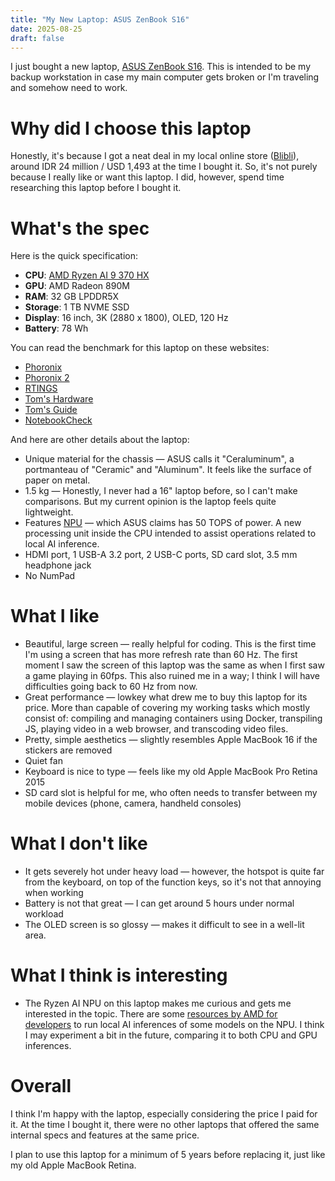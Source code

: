 ```yaml
---
title: "My New Laptop: ASUS ZenBook S16"
date: 2025-08-25
draft: false
---
```


I just bought a new laptop, [ASUS ZenBook S16](https://www.asus.com/laptops/for-home/zenbook/asus-zenbook-s-16-um5606/). This is intended to be my backup workstation in case my main computer gets broken or I'm traveling and somehow need to work.

# Why did I choose this laptop
Honestly, it's because I got a neat deal in my local online store ([Blibli](https://www.blibli.com/)), around IDR 24 million / USD 1,493 at the time I bought it. So, it's not purely because I really like or want this laptop. I did, however, spend time researching this laptop before I bought it.

# What's the spec
Here is the quick specification:

- **CPU**: [AMD Ryzen AI 9 370 HX](https://www.amd.com/en/products/processors/laptop/ryzen/ai-300-series/amd-ryzen-ai-9-hx-370.html)
- **GPU**: AMD Radeon 890M
- **RAM**: 32 GB LPDDR5X
- **Storage**: 1 TB NVME SSD
- **Display**: 16 inch, 3K (2880 x 1800), OLED, 120 Hz
- **Battery**: 78 Wh

You can read the benchmark for this laptop on these websites:
- [Phoronix](https://www.phoronix.com/review/amd-ryzen-ai-9-365)
- [Phoronix 2](https://www.phoronix.com/review/asus-zenbook-s16-power)
- [RTINGS](https://www.rtings.com/laptop/reviews/asus/zenbook-s-16-um5606-2024)
- [Tom's Hardware](https://www.tomshardware.com/laptops/gaming-laptops/asus-zenbook-s16-amd-ryzen-ai-9-hx-370-review)
- [Tom's Guide](https://www.tomsguide.com/computing/laptops/asus-zenbook-s16-copilot-plus-pc-review)
- [NotebookCheck](https://www.notebookcheck.net/Asus-Zenbook-S-16-laptop-review-The-first-Copilot-laptop-with-AMD-Zen-5-inside-a-1-3-cm-thick-case.868219.0.html)

And here are other details about the laptop:
- Unique material for the chassis — ASUS calls it "Ceraluminum", a portmanteau of "Ceramic" and "Aluminum". It feels like the surface of paper on metal.
- 1.5 kg — Honestly, I never had a 16" laptop before, so I can't make comparisons. But my current opinion is the laptop feels quite lightweight.
- Features [NPU](https://en.wikipedia.org/wiki/Neural_processing_unit) — which ASUS claims has 50 TOPS of power. A new processing unit inside the CPU intended to assist operations related to local AI inference.
- HDMI port, 1 USB-A 3.2 port, 2 USB-C ports, SD card slot, 3.5 mm headphone jack
- No NumPad

# What I like
- Beautiful, large screen — really helpful for coding. This is the first time I'm using a screen that has more refresh rate than 60 Hz. The first moment I saw the screen of this laptop was the same as when I first saw a game playing in 60fps. This also ruined me in a way; I think I will have difficulties going back to 60 Hz from now.
- Great performance — lowkey what drew me to buy this laptop for its price. More than capable of covering my working tasks which mostly consist of: compiling and managing containers using Docker, transpiling JS, playing video in a web browser, and transcoding video files.
- Pretty, simple aesthetics — slightly resembles Apple MacBook 16 if the stickers are removed
- Quiet fan
- Keyboard is nice to type — feels like my old Apple MacBook Pro Retina 2015
- SD card slot is helpful for me, who often needs to transfer between my mobile devices (phone, camera, handheld consoles)

# What I don't like
- It gets severely hot under heavy load — however, the hotspot is quite far from the keyboard, on top of the function keys, so it's not that annoying when working
- Battery is not that great — I can get around 5 hours under normal workload
- The OLED screen is so glossy — makes it difficult to see in a well-lit area.

# What I think is interesting
- The Ryzen AI NPU on this laptop makes me curious and gets me interested in the topic. There are some [resources by AMD for developers](https://www.amd.com/en/developer/resources/ryzen-ai-software.html) to run local AI inferences of some models on the NPU. I think I may experiment a bit in the future, comparing it to both CPU and GPU inferences.

# Overall
I think I'm happy with the laptop, especially considering the price I paid for it. At the time I bought it, there were no other laptops that offered the same internal specs and features at the same price.

I plan to use this laptop for a minimum of 5 years before replacing it, just like my old Apple MacBook Retina.